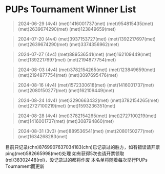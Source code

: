# PUPs Tournament Winner List
> 2024-06-29 (4v4)
(met)1416001737(met) (met)954815435(met) (met)2639674290(met) (met)123849659(met)

> 2024-07-20 (4v4)
(met)3937153727(met) (met)1392217697(met) (met)2639674290(met) (met)3374356962(met)

> 2024-07-27 (4v4)
(met)889536541(met) (met)162109449(met) (met)1392217697(met) (met)2194877754(met)

> 2024-08-03 (4v4)
(met)3782154265(met) (met)123849659(met) (met)2194877754(met) (met)3097695476(met)

> 2024-08-16 (4v4)
(met)1572330618(met) (met)1416001737(met) (met)2080150277(met) (met)162109449(met)

> 2024-08-24 (4v4)
(met)3290663432(met) (met)3782154265(met) (met)2727100219(met) (met)1593236351(met)

> 2024-08-28 (4v4)
(met)3782154265(met) (met)2727100219(met) (met)1416001737(met) (met)308794860(met)

> 2024-08-31 (3v3)
(met)889536541(met) (met)2080150277(met) (met)1634268283(met)

目前只记录(chn)8769907637034183(chn)已记录过的胜方，如有错误请开票ping(met)582665998(met)处理
如有获得5次也请开票领取(rol)38302448(rol)，没记录过的都将作废
本名单将随着每次举行PUPs Tournament而更新
